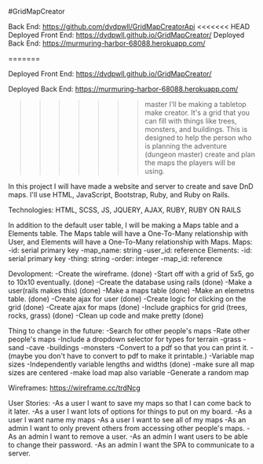 #GridMapCreator

Back End: https://github.com/dvdpwll/GridMapCreatorApi
<<<<<<< HEAD
Deployed Front End: https://dvdpwll.github.io/GridMapCreator/
Deployed Back End: https://murmuring-harbor-68088.herokuapp.com/

=======

Deployed Front End: https://dvdpwll.github.io/GridMapCreator/

Deployed Back End: https://murmuring-harbor-68088.herokuapp.com/


>>>>>>> master
I'll be making a tabletop make creator. It's a grid that you can fill with things
like trees, monsters, and buildings. This is designed to help the person who is
planning the adventure (dungeon master) create and plan the maps the players
will be using.

In this project I will have made a website and server to create and save DnD
maps. I'll use HTML, JavaScript, Bootstrap, Ruby, and Ruby on Rails.

Technologies: HTML, SCSS, JS, JQUERY, AJAX, RUBY, RUBY ON RAILS

In addition to the default user table, I will be making a Maps table and a
Elements table. The Maps table will have a One-To-Many relationship with User,
and Elements will have a One-To-Many relationship with Maps.
Maps:
-id: serial primary key
-map_name: string
-user_id: reference
Elements:
-id: serial primary key
-thing: string
-order: integer
-map_id: reference

Devolopment:
-Create the wireframe. (done)
  -Start off with a grid of 5x5, go to 10x10 eventually. (done)
-Create the database using rails (done)
  -Make a user(rails makes this) (done)
  -Make a maps table (done)
  -Make an elemetns table. (done)
-Create ajax for user (done)
-Create logic for clicking on the grid (done)
-Create ajax for maps (done)
-Include graphics for grid (trees, rocks, grass) (done)
-Clean up code and make pretty (done)

Thing to change in the future:
-Search for other people's maps
-Rate other people's maps
-Include a dropdown selector for types for terrain
  -grass
  -sand
  -cave
  -buildings
  -monsters
-Convert to a pdf so that you can print it.
  -(maybe you don't have to convert to pdf to make it printable.)
-Variable map sizes
  -Independently variable lengths and widths (done)
  -make sure all map sizes are centered
  -make load map also variable
-Generate a random map


Wireframes: https://wireframe.cc/trdNcg

User Stories:
-As a user I want to save my maps so that I can come back to it later.
-As a user I want lots of options for things to put on my board.
-As a user I want name my maps
-As a user I want to see all of my maps
-As an admin I want to only prevent others from accessing other people's maps.
-As an admin I want to remove a user.
-As an admin I want users to be able to change their password.
-As an admin I want the SPA to communicate to a server.
